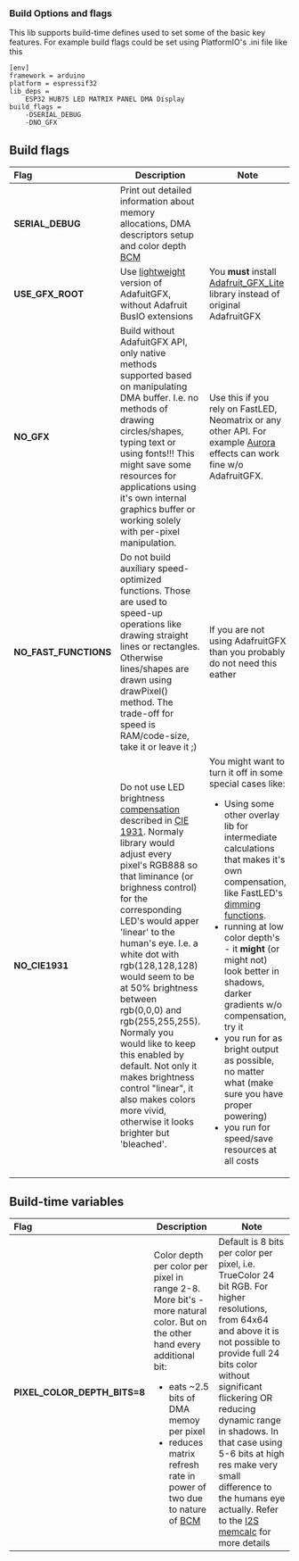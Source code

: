 ### Build Options and flags

This lib supports build-time defines used to set some of the basic key features.
For example build flags could be set using PlatformIO's  .ini file like this

```
[env]
framework = arduino
platform = espressif32
lib_deps =
    ESP32 HUB75 LED MATRIX PANEL DMA Display
build_flags =
    -DSERIAL_DEBUG
    -DNO_GFX
```

## Build flags

| Flag  | Description  | Note |
| :------------ |---------------|-----|
| **SERIAL_DEBUG** |Print out detailed information about memory allocations, DMA descriptors setup and color depth [BCM](http://www.batsocks.co.uk/readme/art_bcm_5.htm) |
| **USE_GFX_ROOT** | Use [lightweight](https://github.com/mrfaptastic/Adafruit_GFX_Lite) version of AdafuitGFX, without Adafruit BusIO extensions | You **must** install [Adafruit_GFX_Lite](https://github.com/mrfaptastic/Adafruit_GFX_Lite) library instead of original AdafruitGFX|
| **NO_GFX** | Build without AdafuitGFX API, only native methods supported based on manipulating DMA buffer. I.e. no methods of drawing circles/shapes, typing text or using fonts!!!    This might save some resources for applications using it's own internal graphics buffer or working solely with per-pixel manipulation.  |   Use this if you rely on FastLED, Neomatrix or any other API. For example [Aurora](/examples/AuroraDemo/) effects can work fine w/o AdafruitGFX. |
| **NO_FAST_FUNCTIONS** | Do not build auxiliary speed-optimized functions. Those are used to speed-up operations like drawing straight lines or rectangles. Otherwise lines/shapes are drawn using drawPixel() method. The trade-off for speed is RAM/code-size, take it or leave it ;)        | If you are not using AdafruitGFX than you probably do not need this eather|
|**NO_CIE1931**|Do not use LED brightness [compensation](https://ledshield.wordpress.com/2012/11/13/led-brightness-to-your-eye-gamma-correction-no/) described in [CIE 1931](https://en.wikipedia.org/wiki/CIE_1931_color_space). Normaly library would adjust every pixel's RGB888 so that liminance (or brighness control) for the corresponding LED's would apper 'linear' to the human's eye. I.e. a white dot with rgb(128,128,128) would seem to be at 50% brightness between rgb(0,0,0) and rgb(255,255,255). Normaly you would like to keep this enabled by default. Not only it makes brightness control "linear", it also makes colors more vivid, otherwise it looks brighter but 'bleached'.|You might want to turn it off in some special cases like: <ul><li>Using some other overlay lib for intermediate calculations that makes it's own compensation, like FastLED's [dimming functions](http://fastled.io/docs/3.1/group___dimming.html).<li>running at low color depth's - it **might** (or might not) look better in shadows, darker gradients w/o compensation, try it<li>you run for as bright output as possible, no matter what (make sure you have proper powering)<li>you run for speed/save resources at all costs</ul> |

## Build-time variables

| Flag  | Description  | Note |
| :------------ |---------------|-----|
| **PIXEL_COLOR_DEPTH_BITS=8** | Color depth per color per pixel in range 2-8. More bit's - more natural color. But on the other hand every additional bit:<ul><li>eats ~2.5 bits of DMA memoy per pixel<li>reduces matrix refresh rate in power of two due to nature of [BCM](http://www.batsocks.co.uk/readme/art_bcm_5.htm)</ul>  | Default is 8 bits per color per pixel, i.e. TrueColor 24 bit RGB. For higher resolutions, from 64x64 and above it is not possible to provide full 24 bits color without significant flickering OR reducing dynamic range in shadows. In that case using 5-6 bits at high res make very small difference to the humans eye actually. Refer to the [I2S memcalc](i2s_memcalc.md) for more details|